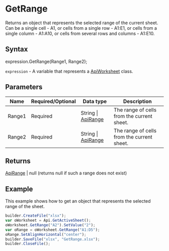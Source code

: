 # GetRange

Returns an object that represents the selected range of the current sheet. Can be a single cell - A1, or cells from a single row - A1:E1, or cells from a single column - A1:A10, or cells from several rows and columns - A1:E10.

## Syntax

expression.GetRange(Range1, Range2);

`expression` - A variable that represents a [ApiWorksheet](../ApiWorksheet.md) class.

## Parameters

| **Name** | **Required/Optional** | **Data type** | **Description** |
| ------------- | ------------- | ------------- | ------------- |
| Range1 | Required | String &#124; [ApiRange](../../ApiRange/ApiRange.md) | The range of cells from the current sheet. |
| Range2 | Required | String &#124; [ApiRange](../../ApiRange/ApiRange.md) | The range of cells from the current sheet. |

## Returns

[ApiRange](../../ApiRange/ApiRange.md) &#124; null (returns null if such a range does not exist)

## Example

This example shows how to get an object that represents the selected range of the sheet.

```javascript
builder.CreateFile("xlsx");
var oWorksheet = Api.GetActiveSheet();
oWorksheet.GetRange("A2").SetValue("2");
var oRange = oWorksheet.GetRange("A1:D5");
oRange.SetAlignHorizontal("center");
builder.SaveFile("xlsx", "GetRange.xlsx");
builder.CloseFile();
```